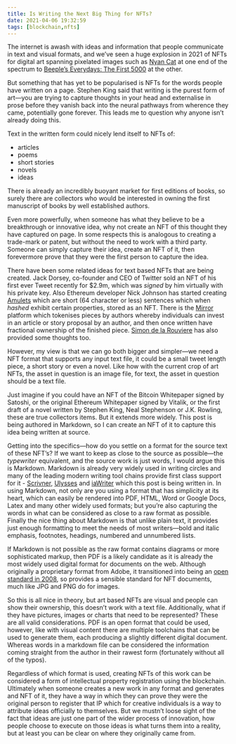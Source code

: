 ```yaml
---
title: Is Writing the Next Big Thing for NFTs?
date: 2021-04-06 19:32:59
tags: [blockchain,nfts]
---
```


The internet is awash with ideas and information that people communicate in text and visual formats, and we’ve seen a huge explosion in 2021 of NFTs for digital art spanning pixelated images such as [Nyan Cat](https://foundation.app/NyanCat/nyan-cat-219) at one end of the spectrum to [Beeple’s Everydays: The First 5000](https://onlineonly.christies.com/s/first-open-beeple/beeple-b-1981-1/112924) at the other.

But something that has yet to be popularised is NFTs for the words people have written on a page. Stephen King said that writing is the purest form of art—you are trying to capture thoughts in your head and externalise in prose before they vanish back into the neural pathways from wherence they came, potentially gone forever. This leads me to question why anyone isn’t already doing this.

Text in the written form could nicely lend itself to NFTs of:

- articles
- poems
- short stories
- novels
- ideas

There is already an incredibly buoyant market for first editions of books, so surely there are collectors who would be interested in owning the first manuscript of books by well established authors. 

Even more powerfully, when someone has what they believe to be a breakthrough or innovative idea, why not create an NFT of this thought they have captured on page. In some respects this is analogous to creating a trade-mark or patent, but without the need to work with a third party. Someone can simply capture their idea, create an NFT of it, then forevermore prove that they were the first person to capture the idea.

There have been some related ideas for text based NFTs that are being created. Jack Dorsey, co-founder and CEO of Twitter sold an NFT of his first ever Tweet recently for $2.9m, which was *signed* by him virtually with his private key. Also Ethereum developer Nick Johnson has started creating [Amulets](https://twitter.com/WildAmulet/status/1374506730575437828) which are short (64 character or less) sentences which when *hashed* exhibit certain properties, stored as an NFT. There is the [Mirror](https://mirror.xyz/) platform which tokenises pieces by authors whereby individuals can invest in an article or story proposal by an author, and then once written have fractional ownership of the finished piece. [Simon de la Rouviere](https://blog.simondlr.com/posts/exploring-nft-collectibles-for-authors) has also provided some thoughts too.

However, my view is that we can go both bigger and simpler—we need a NFT format that supports any input text file, it could be a small tweet length piece, a short story or even a novel. Like how with the current crop of art NFTs, the asset in question is an image file, for text, the asset in question should be a text file.

Just imagine if you could have an NFT of the Bitcoin Whitepaper signed by Satoshi, or the original Ethereum Whitepaper signed by Vitalik, or the first draft of a novel written by Stephen King, Neal Stephenson or J.K. Rowling, these are true collectors items. But it extends more widely. This post is being authored in Markdown, so I can create an NFT of it to capture this idea being written at source.

Getting into the specifics—how do you settle on a format for the source text of these NFT’s? If we want to keep as close to the source as possible—the *typewriter* equivalent, and the source work is just words, I would argue this is Markdown. Markdown is already very widely used in writing circles and many of the leading modern writing tool chains provide first class support for it - [Scrivner](https://www.literatureandlatte.com/scrivener/overview), [Ulysses](https://ulysses.app/) and [iaWriter](https://ia.net/writer) which this post is being written in. In using Markdown, not only are you using a format that has simplicity at its heart, which can easily be rendered into PDF, HTML, Word or Google Docs, Latex and many other widely used formats; but you’re also capturing the words in what can be considered as close to a raw format as possible. Finally the nice thing about Markdown is that unlike plain text, it provides just enough formatting to meet the needs of most writers—bold and italic emphasis, footnotes, headings, numbered and unnumbered lists.

If Markdown is not possible as the raw format contains diagrams or more sophisticated markup, then PDF is a likely candidate as it is already the most widely used digital format for documents on the web. Although originally a proprietary format from Adobe, it transitioned into being an [open standard in 2008](https://en.wikipedia.org/wiki/PDF), so provides a sensible standard for NFT documents, much like JPG and PNG do for images.

So this is all nice in theory, but art based NFTs are visual and people can show their ownership, this doesn’t work with a text file. Additionally, what if they have pictures, images or charts that need to be represented? These are all valid considerations. PDF is an open format that could be used, however, like with visual content there are multiple toolchains that can be used to generate them, each producing a slightly different digital document. Whereas words in a markdown file can be considered the information coming straight from the author in their rawest form (fortunately without all of the typos).

Regardless of which format is used, creating NFTs of this work can be considered a form of intellectual property registration using the blockchain. Ultimately when someone creates a new work in any format and generates and NFT of it, they have a way in which they can prove they were the original person to register that IP which for creative individuals is a way to attribute ideas officially to themselves. But we mustn’t loose sight of the fact that ideas are just one part of the wider process of innovation, how people choose to execute on those ideas is what turns them into a reality, but at least you can be clear on where they originally came from.

